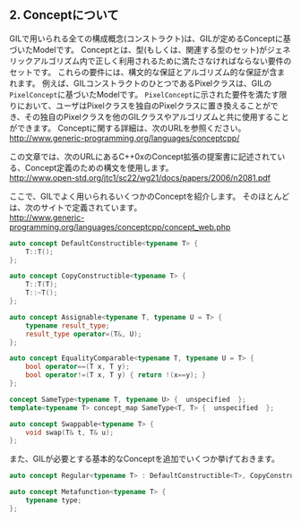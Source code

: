 <!-- Copyright 2014 Hiroaki Nishihara

     Distributed under the Boost Software License, Version 1.0.
     (See accompanying file LICENSE_1_0.txt or copy at
     http://www.boost.org/LICENSE_1_0.txt)
-->

<!-- Copyright 2008 Lubomir Bourdev and Hailin Jin

     Distributed under the Boost Software License, Version 1.0.
     (See accompanying file LICENSE_1_0.txt or copy at
     http://www.boost.org/LICENSE_1_0.txt)
-->

<!--
    Copyright 2005-2007 Adobe Systems Incorporated
    Distributed under the MIT License (see accompanying file LICENSE_1_0_0.txt
    or a copy at http://stlab.adobe.com/licenses.html)

    Some files are held under additional license.
    Please see "http://stlab.adobe.com/licenses.html" for more information.
-->


<!--
2. About Concepts

All constructs in GIL are models of GIL concepts.
A concept is a set of requirements that a type (or a set of related types) must fulfill to be used correctly in generic algorithms.
The requirements include syntactic and algorithming guarantees.
For example, GIL's class pixel is a model of GIL's PixelConcept.
The user may substitute the pixel class with one of their own, and, as long as it satisfies the requirements of PixelConcept, all other GIL classes and algorithms can be used with it.
See more about concepts here: http://www.generic-programming.org/languages/conceptcpp/

In this document we will use a syntax for defining concepts that is described in a proposal
for a Concepts extension to C++0x specified here: http://www.open-std.org/jtc1/sc22/wg21/docs/papers/2006/n2081.pdf

Here are some common concepts that will be used in GIL.
Most of them are defined here: http://www.generic-programming.org/languages/conceptcpp/concept_web.php

Here are some additional basic concepts that GIL needs:
-->

## 2. Conceptについて
GILで用いられる全ての構成概念(コンストラクト)は、GILが定めるConceptに基づいたModelです。
Conceptとは、型(もしくは、関連する型のセット)がジェネリックアルゴリズム内で正しく利用されるために満たさなければならない要件のセットです。
これらの要件には、構文的な保証とアルゴリズム的な保証が含まれます。
例えば、GILコンストラクトのひとつであるPixelクラスは、GILの`PixelConcept`に基づいたModelです。
`PixelConcept`に示された要件を満たす限りにおいて、ユーザはPixelクラスを独自のPixelクラスに置き換えることができ、その独自のPixelクラスを他のGILクラスやアルゴリズムと共に使用することができます。
Conceptに関する詳細は、次のURLを参照ください。  
<http://www.generic-programming.org/languages/conceptcpp/>  

この文章では、次のURLにあるC++0xのConcept拡張の提案書に記述されている、Concept定義のための構文を使用します。  
<http://www.open-std.org/jtc1/sc22/wg21/docs/papers/2006/n2081.pdf>

ここで、GILでよく用いられるいくつかのConceptを紹介します。
そのほとんどは、次のサイトで定義されています。  
<http://www.generic-programming.org/languages/conceptcpp/concept_web.php>  

```cpp
auto concept DefaultConstructible<typename T> {
    T::T();
};

auto concept CopyConstructible<typename T> {
    T::T(T);
    T::~T();
};

auto concept Assignable<typename T, typename U = T> {
    typename result_type;
    result_type operator=(T&, U);
};

auto concept EqualityComparable<typename T, typename U = T> {
    bool operator==(T x, T y);
    bool operator!=(T x, T y) { return !(x==y); }
};

concept SameType<typename T, typename U> {  unspecified  };
template<typename T> concept_map SameType<T, T> {  unspecified  };

auto concept Swappable<typename T> {
    void swap(T& t, T& u);
};
```

また、GILが必要とする基本的なConceptを追加でいくつか挙げておきます。

```cpp
auto concept Regular<typename T> : DefaultConstructible<T>, CopyConstructible<T>, EqualityComparable<T>, Assignable<T>, Swappable<T> {};

auto concept Metafunction<typename T> {
    typename type;
};
```
